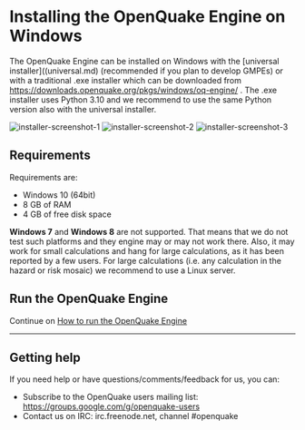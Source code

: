 # Installing the OpenQuake Engine on Windows

The OpenQuake Engine can be installed on Windows with the [universal
installer]((universal.md) (recommended if you plan to develop GMPEs)
or with a traditional .exe installer which can be downloaded from
https://downloads.openquake.org/pkgs/windows/oq-engine/ .
The .exe installer uses Python 3.10 and we recommend to use the same
Python version also with the universal installer.

![installer-screenshot-1](../img/win-installer-1.png)
![installer-screenshot-2](../img/win-installer-2.png)
![installer-screenshot-3](../img/win-installer-3.png)

## Requirements

Requirements are:

- Windows 10 (64bit)
- 8 GB of RAM
- 4 GB of free disk space

**Windows 7** and **Windows 8** are not supported. That means that we do
not test such platforms and they engine may or may not work there. Also, it
may work for small calculations and hang for large calculations, as it has
been reported by a few users. For large calculations (i.e. any calculation
in the hazard or risk mosaic) we recommend to use a Linux server.

## Run the OpenQuake Engine

Continue on [How to run the OpenQuake Engine](../running/windows.md)

***

## Getting help
If you need help or have questions/comments/feedback for us, you can:
  * Subscribe to the OpenQuake users mailing list: https://groups.google.com/g/openquake-users
  * Contact us on IRC: irc.freenode.net, channel #openquake
